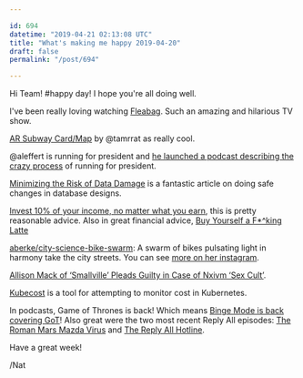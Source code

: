 ```yaml
---

id: 694
datetime: "2019-04-21 02:13:08 UTC"
title: "What's making me happy 2019-04-20"
draft: false
permalink: "/post/694"

---
```


Hi Team\! #happy day\! I hope you're all doing well.

I've been really loving watching [Fleabag](https://en.wikipedia.org/wiki/Fleabag). Such an amazing and hilarious TV show.

[AR Subway Card/Map](https://www.tamrat.co/ar-subway-card-map/) by @tamrrat as really cool.

@aleffert is running for president and [he launched a podcast describing the crazy process](https://akivaforthepeople.com/podcast) of running for president.

[Minimizing the Risk of Data Damage](https://benjiweber.co.uk/blog/2015/03/21/minimising-the-risk-of-data-damage/) is a fantastic article on doing safe changes in database designs.

[Invest 10% of your income, no matter what you earn](https://www.cnbc.com/2019/04/17/sallie-krawcheck-invest-10percent-of-your-income-no-matter-what-you-earn.html), this is pretty reasonable advice. Also in great financial advice, [Buy Yourself a F\*^king Latte](https://ritholtz.com/2019/04/buy-yourself-a-fking-latte/)

[aberke/city-science-bike-swarm](https://github.com/aberke/city-science-bike-swarm): A swarm of bikes pulsating light in harmony take the city streets. You can see [more on her instagram](https://www.instagram.com/p/BwNhO_lnBm-/).

[Allison Mack of ‘Smallville’ Pleads Guilty in Case of Nxivm ‘Sex Cult’](https://www.nytimes.com/2019/04/08/nyregion/nxivm-allison-mack.html). 

[Kubecost](https://medium.com/kubecost/introducing-kubecost-a-better-approach-to-kubernetes-cost-monitoring-b5450c3ae940?source=ifttt--------------1) is a tool for attempting to monitor cost in Kubernetes.

In podcasts, Game of Thrones is back\! Which means [Binge Mode is back covering GoT](https://www.theringer.com/binge-mode/2019/4/18/18485478/game-of-thrones-s8e1-winterfell)\! Also great were the two most recent Reply All episodes: [The Roman Mars Mazda Virus](https://gimletmedia.com/shows/reply-all/brh8jm/140-the-roman-mars-mazda-virus) and [The Reply All Hotline](https://gimletmedia.com/shows/reply-all/5whgo2/139-the-reply-all-hotline). 

Have a great week\!

/Nat
